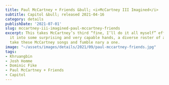 ```yaml
---
title: Paul McCartney + Friends &bull; <i>McCartney III Imagined</i>
subtitle: Capitol &bull; released 2021-04-16
category: details
publishDate: '2021-07-01'
slug: mccartney-iii-imagined-paul-mccartney-friends
excerpt: This takes McCartney’s third “fine, I’ll do it all myself” effort and delivers
  it into some surprising and very capable hands, a diverse roster of artists who
  take these McCartney songs and fumble nary a one.
image: "~/assets/images/details/2021/09/paul-mccartney-friends.jpg"
tags:
- Khruangbin
- Josh Homme
- Dominic Fike
- Paul McCartney + Friends
- Capitol
---
```


